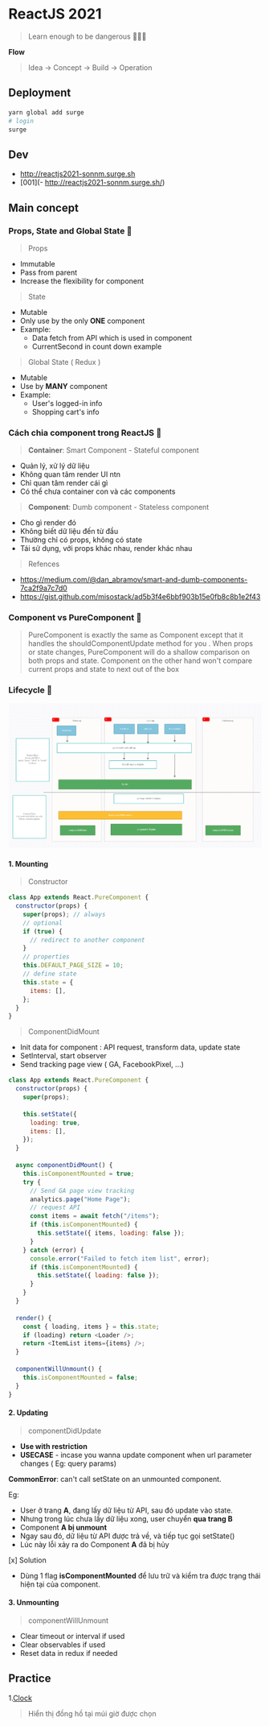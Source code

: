 # ReactJS 2021

> Learn enough to be dangerous :green_heart::green_heart::green_heart:

**Flow**

> Idea -> Concept -> Build -> Operation

## Deployment

```bash
yarn global add surge
# login
surge
```

## Dev

- http://reactjs2021-sonnm.surge.sh
- [001](- http://reactjs2021-sonnm.surge.sh/)

## Main concept

### Props, State and Global State :thinking:

> Props

- Immutable
- Pass from parent
- Increase the flexibility for component

> State

- Mutable
- Only use by the only **ONE** component
- Example:
  - Data fetch from API which is used in component
  - CurrentSecond in count down example

> Global State ( Redux )

- Mutable
- Use by **MANY** component
- Example:
  - User's logged-in info
  - Shopping cart's info

### Cách chia component trong ReactJS :thinking:

> **Container**: Smart Component - Stateful component

- Quản lý, xử lý dữ liệu
- Không quan tâm render UI ntn
- Chỉ quan tâm render cái gì
- Có thể chưa container con và các components

> **Component**: Dumb component - Stateless component

- Cho gì render đó
- Không biết dữ liệu đến từ đầu
- Thường chỉ có props, không có state
- Tái sử dụng, với props khác nhau, render khác nhau

> Refences

- https://medium.com/@dan_abramov/smart-and-dumb-components-7ca2f9a7c7d0
- https://gist.github.com/misostack/ad5b3f4e6bbf903b15e0fb8c8b1e2f43

### Component vs PureComponent :thinking:

> PureComponent is exactly the same as Component except that it handles the shouldComponentUpdate method for you . When props or state changes, PureComponent will do a shallow comparison on both props and state. Component on the other hand won't compare current props and state to next out of the box

### Lifecycle :thinking:

![ReactJS LifeCycle](./assets/reactjs-lifecycle.png)

#### 1. Mounting

> Constructor

```js
class App extends React.PureComponent {
  constructor(props) {
    super(props); // always
    // optional
    if (true) {
      // redirect to another component
    }
    // properties
    this.DEFAULT_PAGE_SIZE = 10;
    // define state
    this.state = {
      items: [],
    };
  }
}
```

> ComponentDidMount

- Init data for component : API request, transform data, update state
- SetInterval, start observer
- Send tracking page view ( GA, FacebookPixel, ...)

```js
class App extends React.PureComponent {
  constructor(props) {
    super(props);

    this.setState({
      loading: true,
      items: [],
    });
  }

  async componentDidMount() {
    this.isComponentMounted = true;
    try {
      // Send GA page view tracking
      analytics.page("Home Page");
      // request API
      const items = await fetch("/items");
      if (this.isComponentMounted) {
        this.setState({ items, loading: false });
      }
    } catch (error) {
      console.error("Failed to fetch item list", error);
      if (this.isComponentMounted) {
        this.setState({ loading: false });
      }
    }
  }

  render() {
    const { loading, items } = this.state;
    if (loading) return <Loader />;
    return <ItemList items={items} />;
  }

  componentWillUnmount() {
    this.isComponentMounted = false;
  }
}
```

#### 2. Updating

> componentDidUpdate

- **Use with restriction**
- **USECASE** - incase you wanna update component when url parameter changes ( Eg: query params)

**CommonError**: can't call setState on an unmounted component.

Eg:

- User ở trang **A**, đang lấy dữ liệu từ API, sau đó update vào state.
- Nhưng trong lúc chưa lấy dữ liệu xong, user chuyển **qua trang B**
- Component **A bị unmount**
- Ngay sau đó, dữ liệu từ API được trả về, và tiếp tục gọi setState()
- Lúc này lỗi xảy ra do Component **A** đã bị hủy

[x] Solution

- Dùng 1 flag **isComponentMounted** để lưu trữ và kiểm tra được trạng thái hiện tại của component.

#### 3. Unmounting

> componentWillUnmount

- Clear timeout or interval if used
- Clear observables if used
- Reset data in redux if needed

## Practice

1.[Clock](./001/)

> Hiển thị đồng hồ tại múi giờ được chọn
